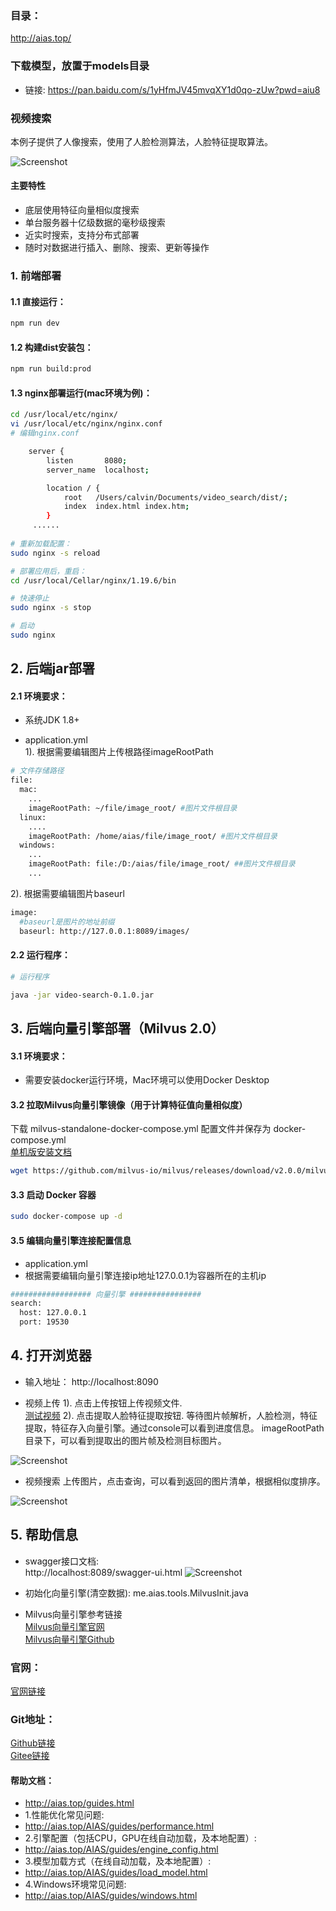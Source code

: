 ### 目录：
http://aias.top/

### 下载模型，放置于models目录
- 链接: https://pan.baidu.com/s/1yHfmJV45mvqXY1d0qo-zUw?pwd=aiu8

### 视频搜索
本例子提供了人像搜索，使用了人脸检测算法，人脸特征提取算法。

![Screenshot](https://aias-home.oss-cn-beijing.aliyuncs.com/AIAS/video_search/arc.png)


#### 主要特性
- 底层使用特征向量相似度搜索
- 单台服务器十亿级数据的毫秒级搜索
- 近实时搜索，支持分布式部署
- 随时对数据进行插入、删除、搜索、更新等操作

### 1. 前端部署

#### 1.1 直接运行：
```bash
npm run dev
```

#### 1.2 构建dist安装包：
```bash
npm run build:prod
```

#### 1.3 nginx部署运行(mac环境为例)：
```bash
cd /usr/local/etc/nginx/
vi /usr/local/etc/nginx/nginx.conf
# 编辑nginx.conf

    server {
        listen       8080;
        server_name  localhost;

        location / {
            root   /Users/calvin/Documents/video_search/dist/;
            index  index.html index.htm;
        }
     ......
     
# 重新加载配置：
sudo nginx -s reload 

# 部署应用后，重启：
cd /usr/local/Cellar/nginx/1.19.6/bin

# 快速停止
sudo nginx -s stop

# 启动
sudo nginx     
```

## 2. 后端jar部署
#### 2.1 环境要求：
- 系统JDK 1.8+

- application.yml   
1). 根据需要编辑图片上传根路径imageRootPath    
```bash
# 文件存储路径
file:
  mac:
    ...
    imageRootPath: ~/file/image_root/ #图片文件根目录
  linux:
    ....
    imageRootPath: /home/aias/file/image_root/ #图片文件根目录
  windows:
    ...
    imageRootPath: file:/D:/aias/file/image_root/ ##图片文件根目录
    ...
```

2). 根据需要编辑图片baseurl 
```bash
image:
  #baseurl是图片的地址前缀
  baseurl: http://127.0.0.1:8089/images/
```

#### 2.2 运行程序：
```bash
# 运行程序

java -jar video-search-0.1.0.jar

```

## 3. 后端向量引擎部署（Milvus 2.0）
#### 3.1 环境要求：
- 需要安装docker运行环境，Mac环境可以使用Docker Desktop

#### 3.2 拉取Milvus向量引擎镜像（用于计算特征值向量相似度）
下载 milvus-standalone-docker-compose.yml 配置文件并保存为 docker-compose.yml        
[单机版安装文档](https://milvus.io/docs/v2.0.0/install_standalone-docker.md)        
```bash
wget https://github.com/milvus-io/milvus/releases/download/v2.0.0/milvus-standalone-docker-compose.yml -O docker-compose.yml
```

#### 3.3 启动 Docker 容器
```bash
sudo docker-compose up -d
```

#### 3.5 编辑向量引擎连接配置信息
- application.yml
- 根据需要编辑向量引擎连接ip地址127.0.0.1为容器所在的主机ip
```bash
################## 向量引擎 ################
search:
  host: 127.0.0.1
  port: 19530
```

## 4. 打开浏览器
- 输入地址： http://localhost:8090

- 视频上传
1). 点击上传按钮上传视频文件.  
[测试视频](https://aias-home.oss-cn-beijing.aliyuncs.com/AIAS/video_search/test.mp4)
2). 点击提取人脸特征提取按钮. 
等待图片帧解析，人脸检测，特征提取，特征存入向量引擎。通过console可以看到进度信息。
imageRootPath目录下，可以看到提取出的图片帧及检测目标图片。

![Screenshot](https://aias-home.oss-cn-beijing.aliyuncs.com/AIAS/video_search/storage.png)

- 视频搜索
  上传图片，点击查询，可以看到返回的图片清单，根据相似度排序。

![Screenshot](https://aias-home.oss-cn-beijing.aliyuncs.com/AIAS/video_search/search.png)

## 5. 帮助信息
- swagger接口文档:  
http://localhost:8089/swagger-ui.html
![Screenshot](https://aias-home.oss-cn-beijing.aliyuncs.com/AIAS/video_search/swagger.png)

- 初始化向量引擎(清空数据): 
me.aias.tools.MilvusInit.java 

- Milvus向量引擎参考链接     
[Milvus向量引擎官网](https://milvus.io/cn/docs/overview.md)      
[Milvus向量引擎Github](https://github.com/milvus-io)

### 官网：
[官网链接](http://www.aias.top/)

### Git地址：   
[Github链接](https://github.com/mymagicpower/AIAS)    
[Gitee链接](https://gitee.com/mymagicpower/AIAS)   


#### 帮助文档：
- http://aias.top/guides.html
- 1.性能优化常见问题:
- http://aias.top/AIAS/guides/performance.html
- 2.引擎配置（包括CPU，GPU在线自动加载，及本地配置）:
- http://aias.top/AIAS/guides/engine_config.html
- 3.模型加载方式（在线自动加载，及本地配置）:
- http://aias.top/AIAS/guides/load_model.html
- 4.Windows环境常见问题:
- http://aias.top/AIAS/guides/windows.html
